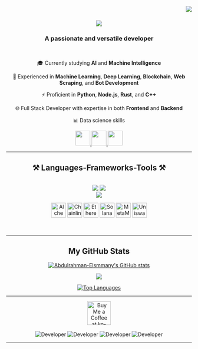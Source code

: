 <img align="right" src="https://komarev.com/ghpvc/?username=Abdulrahman-Elsmmany&style=flat-square&color=blue" />

<h1 align="center">
    <img src="https://readme-typing-svg.herokuapp.com/?font=Righteous&size=40&center=true&vCenter=true&width=800&height=80&duration=4400&lines=Welcome+to+my+GitHub+profile👋;I'm+Abdulrahman+Elsmmany;AI/ML+Specialist+%26+Full+Stack+Dev;Blockchain+Developer;Python%2C+Node.js%2C+Rust+Expert" />
</h1>

<h3 align="center">A passionate and versatile developer</h3>

<br/>

<div align="center">
 
🎓 Currently studying **AI** and **Machine Intelligence**
 
💼 Experienced in **Machine Learning**, **Deep Learning**, **Blockchain**, **Web Scraping**, and **Bot Development**

⚡ Proficient in **Python**, **Node.js**, **Rust**, and **C++**

🌐 Full Stack Developer with expertise in both **Frontend** and **Backend**

📊 Data science skills

 </div>
 
<p align="center"> 
  <a href="mailto:eng.elsmmany@gmail.com" target="_blank" rel="noreferrer">
    <img src="https://github.com/Abdulrahman-Elsmmany/Icons/blob/main/gmail-svgrepo-com.svg" width="40" height="40"/>
  </a>
  <a href="https://www.linkedin.com/in/abdulrahman-elsmmany/" target="_blank" rel="noreferrer">
    <img src="https://github.com/danielcranney/profileme-dev/blob/main/public/icons/socials/linkedin.svg" width="40" height="40"/>
  </a>
  <a href="https://t.me/ENG_Abdulrahman_Assem" target="_blank" rel="noreferrer">
    <img src="https://github.com/Abdulrahman-Elsmmany/Icons/blob/main/telegram-svgrepo-com.svg"  width="40" height="40"/>
  </a>
</p>


 <hr/>
 
<h2 align="center">⚒️ Languages-Frameworks-Tools ⚒️</h2>
<br/>
<div align="center">
    <img src="https://skillicons.dev/icons?i=py,cpp,rust,js,nodejs,solidity,vscode,github,git,linux" />
    <img src="https://skillicons.dev/icons?i=graphql,mongodb,redis,matlab,discord,bots,notion,mysql,flask,selenium" /><br>
    <img src="https://skillicons.dev/icons?i=bash,express,jquery,nextjs,postgres,postman,react,tailwind,vite" /><br>
    <p>
        <a href="https://www.alchemy.com/" target="_blank" rel="noreferrer"><img src="https://github.com/danielcranney/profileme-dev/blob/main/public/icons/skills/alchemy-colored.svg" width="40" height="40" alt="Alchemy" /></a>
        <a href="https://chain.link/" target="_blank" rel="noreferrer"><img src="https://github.com/danielcranney/profileme-dev/blob/main/public/icons/skills/chainlink-colored.svg" width="40" height="40" alt="Chainlink" /></a>
        <a href="https://ethereum.org/en/" target="_blank" rel="noreferrer"><img src="https://github.com/danielcranney/profileme-dev/blob/main/public/icons/skills/ethereum-colored.svg" width="40" height="40" alt="Ethereum" /></a>
        <a href="https://solana.com/" target="_blank" rel="noreferrer"><img src="https://github.com/danielcranney/profileme-dev/blob/main/public/icons/skills/solana-colored.svg" width="40" height="40" alt="Solana" /></a>
        <a href="https://metamask.io/" target="_blank" rel="noreferrer"><img src="https://github.com/danielcranney/profileme-dev/blob/main/public/icons/skills/metamask-colored.svg" width="40" height="40" alt="MetaMask" /></a>
        <a href="https://uniswap.org/" target="_blank" rel="noreferrer"><img src="https://github.com/danielcranney/profileme-dev/blob/main/public/icons/skills/uniswap-colored.svg" width="40" height="40" alt="Uniswap" /></a>
    </p>
    
</div>

<br/>
<hr/>

<div align="center">
<h2 align="center">My GitHub Stats</h2>

<a href="http://www.github.com/Abdulrahman-Elsmmany"><img src="https://github-readme-stats.vercel.app/api?username=Abdulrahman-Elsmmany&show_icons=true&hide=stars,&count_private=true&title_color=0891b2&text_color=ffffff&icon_color=0891b2&bg_color=1c1917&hide_border=true&show_icons=true" alt="Abdulrahman-Elsmmany's GitHub stats" /></a>

<a href="http://www.github.com/Abdulrahman-Elsmmany"><img src="https://github-readme-streak-stats.herokuapp.com/?user=Abdulrahman-Elsmmany&stroke=ffffff&background=1c1917&ring=0891b2&fire=0891b2&currStreakNum=ffffff&currStreakLabel=0891b2&sideNums=ffffff&sideLabels=ffffff&dates=ffffff&hide_border=true" /></a>

<a href="https://github.com/Abdulrahman-Elsmmany" align="left"><img src="https://github-readme-stats.vercel.app/api/top-langs/?username=Abdulrahman-Elsmmany&layout=compact&langs_count=10&title_color=0891b2&text_color=ffffff&icon_color=0891b2&bg_color=1c1917&hide_border=true&locale=en&custom_title=Top%20%Languages" alt="Top Languages" /></a>
  <br/>
</div>

<hr/>
<div align="center">
<a href='https://ko-fi.com/abdulrahman_elsmmany#' target='_blank'><img height='64' style='border:0px;height:64px;' src='https://storage.ko-fi.com/cdn/kofi1.png?v=3' border='0' alt='Buy Me a Coffee at ko-fi.com' /></a>
</div>

<div align="center">
  <br>
  <img alt="Developer" src="https://imgur.com/9xkVZNE.gif" />
  <img alt="Developer" src="https://imgur.com/9xkVZNE.gif" />
  <img alt="Developer" src="https://imgur.com/9xkVZNE.gif" />
  <img alt="Developer" src="https://imgur.com/9xkVZNE.gif" />
  
  <br/>
</div>

<hr/>

<br/>
